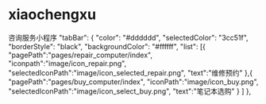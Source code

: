 # xiaochengxu
咨询服务小程序
  "tabBar": {
      "color": "#dddddd",
      "selectedColor": "3cc51f",
      "borderStyle": "black",
      "backgroundColor": "#ffffff",
      "list": [{
        "pagePath":"pages/repair_computer/index",
        "iconpath":"image/icon_repair.png",
        "selectedIconPath":"image/icon_selected_repair.png",
        "text":"维修预约"
      },{
        "pagePath":"pages/buy_computer/index",
        "iconPath":"image/icon_buy.png",
        "selectedIconPath":"image/icon_select_buy.png",
        "text":"笔记本选购"
      }
      ]
  },